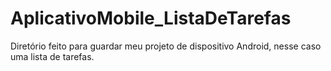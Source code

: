 # AplicativoMobile_ListaDeTarefas
Diretório feito para guardar meu projeto de dispositivo Android, nesse caso uma lista de tarefas.
